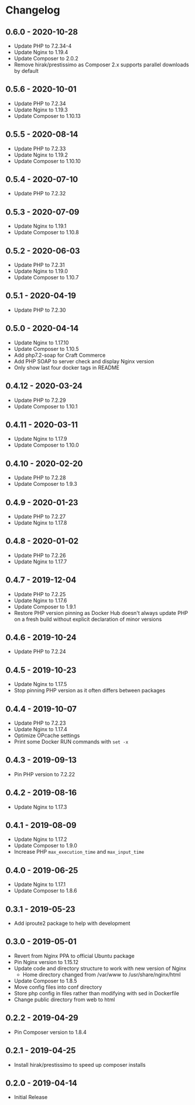 # Changelog

## 0.6.0 - 2020-10-28

- Update PHP to 7.2.34-4
- Update Nginx to 1.19.4
- Update Composer to 2.0.2
- Remove hirak/prestissimo as Composer 2.x supports parallel downloads by default

## 0.5.6 - 2020-10-01

- Update PHP to 7.2.34
- Update Nginx to 1.19.3
- Update Composer to 1.10.13

## 0.5.5 - 2020-08-14

- Update PHP to 7.2.33
- Update Nginx to 1.19.2
- Update Composer to 1.10.10

## 0.5.4 - 2020-07-10

- Update PHP to 7.2.32

## 0.5.3 - 2020-07-09

- Update Nginx to 1.19.1
- Update Composer to 1.10.8

## 0.5.2 - 2020-06-03

- Update PHP to 7.2.31
- Update Nginx to 1.19.0
- Update Composer to 1.10.7

## 0.5.1 - 2020-04-19

- Update PHP to 7.2.30

## 0.5.0 - 2020-04-14

- Update Nginx to 1.17.10
- Update Composer to 1.10.5
- Add php7.2-soap for Craft Commerce
- Add PHP SOAP to server check and display Nginx version
- Only show last four docker tags in README

## 0.4.12 - 2020-03-24

- Update PHP to 7.2.29
- Update Composer to 1.10.1

## 0.4.11 - 2020-03-11

- Update Nginx to 1.17.9
- Update Composer to 1.10.0

## 0.4.10 - 2020-02-20

- Update PHP to 7.2.28
- Update Composer to 1.9.3

## 0.4.9 - 2020-01-23

- Update PHP to 7.2.27
- Update Nginx to 1.17.8

## 0.4.8 - 2020-01-02

- Update PHP to 7.2.26
- Update Nginx to 1.17.7

## 0.4.7 - 2019-12-04

- Update PHP to 7.2.25
- Update Nginx to 1.17.6
- Update Composer to 1.9.1
- Restore PHP version pinning as Docker Hub doesn't always update PHP on a fresh build without explicit declaration of minor versions

## 0.4.6 - 2019-10-24

- Update PHP to 7.2.24

## 0.4.5 - 2019-10-23

- Update Nginx to 1.17.5
- Stop pinning PHP version as it often differs between packages

## 0.4.4 - 2019-10-07

- Update PHP to 7.2.23
- Update Nginx to 1.17.4
- Optimize OPcache settings
- Print some Docker RUN commands with `set -x`

## 0.4.3 - 2019-09-13

- Pin PHP version to 7.2.22

## 0.4.2 - 2019-08-16

- Update Nginx to 1.17.3

## 0.4.1 - 2019-08-09

- Update Nginx to 1.17.2
- Update Composer to 1.9.0
- Increase PHP `max_execution_time` and `max_input_time`

## 0.4.0 - 2019-06-25

- Update Nginx to 1.17.1
- Update Composer to 1.8.6

## 0.3.1 - 2019-05-23

- Add iproute2 package to help with development

## 0.3.0 - 2019-05-01

- Revert from Nginx PPA to official Ubuntu package
- Pin Nginx version to 1.15.12
- Update code and directory structure to work with new version of Nginx
  - Home directory changed from /var/www to /usr/share/nginx/html
- Update Composer to 1.8.5
- Move config files into conf directory
- Store php config in files rather than modifying with sed in Dockerfile
- Change public directory from web to html

## 0.2.2 - 2019-04-29

- Pin Composer version to 1.8.4

## 0.2.1 - 2019-04-25

- Install hirak/prestissimo to speed up composer installs

## 0.2.0 - 2019-04-14

- Initial Release
